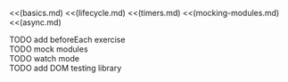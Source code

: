 <<(basics.md)
<<(lifecycle.md)
<<(timers.md)
<<(mocking-modules.md)
<<(async.md)

<div class="notes">TODO add beforeEach exercise</div>
<div class="notes">TODO mock modules</div>
<div class="notes">TODO watch mode</div>
<div class="notes">TODO add DOM testing library</div>
